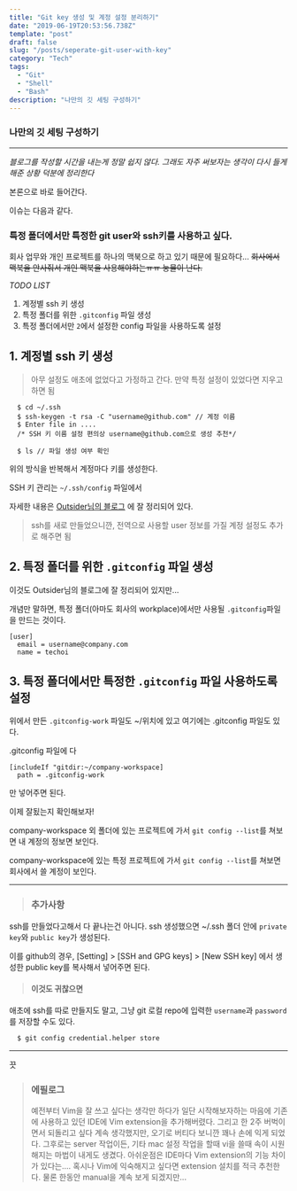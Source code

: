 ```yaml
---
title: "Git key 생성 및 계정 설정 분리하기"
date: "2019-06-19T20:53:56.738Z"
template: "post"
draft: false
slug: "/posts/seperate-git-user-with-key"
category: "Tech"
tags:
  - "Git"
  - "Shell"
  - "Bash"
description: "나만의 깃 세팅 구성하기"
---
```



### 나만의 깃 세팅 구성하기

---

*블로그를 작성할 시간을 내는게 정말 쉽지 않다. 그래도 자주 써보자는 생각이 다시 들게 해준 상황 덕분에 정리한다*


본론으로 바로 들어간다.

이슈는 다음과 같다.

### 특정 폴더에서만 특정한 git user와 ssh키를 사용하고 싶다.

회사 업무와 개인 프로젝트를 하나의 맥북으로 하고 있기 때문에 필요하다...
~~회사에서 맥북을 안사줘서 개인 맥북을 사용해야하는ㅠㅠ 눙물이 난다.~~


*TODO LIST*
1. 계정별 ssh 키 생성
2. 특정 폴더를 위한 `.gitconfig` 파일 생성
3. 특정 폴더에서만 `2`에서 설정한 config 파일을 사용하도록 설정

## 1. 계정별 ssh 키 생성

> 아무 설정도 애초에 없었다고 가정하고 간다. 만약 특정 설정이 있었다면 지우고 하면 됨

```shell
  $ cd ~/.ssh
  $ ssh-keygen -t rsa -C "username@github.com" // 계정 이름
  $ Enter file in ....
  /* SSH 키 이름 설정 편의상 username@github.com으로 생성 추천*/

  $ ls // 파일 생성 여부 확인
```

위의 방식을 반복해서 계정마다 키를 생성한다.

SSH 키 관리는 `~/.ssh/config` 파일에서

자세한 내용은 [Outsider님의 블로그]("https://blog.outsider.ne.kr/1448") 에 잘 정리되어 있다.

> ssh를 새로 만들었으니깐, 전역으로 사용할 user 정보를 가질 계정 설정도 추가로  해주면 됨

## 2. 특정 폴더를 위한 `.gitconfig` 파일 생성

이것도 Outsider님의 블로그에 잘 정리되어 있지만...

개념만 말하면, 특정 폴더(아마도 회사의 workplace)에서만 사용될 `.gitconfig`파일을 만드는 것이다.

```.gitconfig-work
[user]
  email = username@company.com
  name = techoi
```

## 3. 특정 폴더에서만 특정한 `.gitconfig` 파일 사용하도록 설정
위에서 만든 `.gitconfig-work` 파일도 ~/위치에 있고 여기에는 .gitconfig 파일도 있다.

.gitconfig 파일에 다
```.gitconfig
[includeIf "gitdir:~/company-workspace]
  path = .gitconfig-work
```
만 넣어주면 된다.

이제 잘됬는지 확인해보자!

company-workspace 외 폴더에 있는 프로젝트에 가서 
`git config --list`를 쳐보면 내 계정의 정보면 보인다.

company-workspace에 있는 특정 프로젝트에 가서
`git config --list`를 쳐보면 회사에서 쓸 계정이 보인다.


---
> ### 추가사항

ssh를 만들었다고해서 다 끝나는건 아니다.
ssh 생성했으면 ~/.ssh 폴더 안에 `private key`와 `public key`가 생성된다.

이를 github의 경우, [Setting] > [SSH and GPG keys] > [New SSH key]
에서 생성한 public key를 복사해서 넣어주면 된다.


> #### 이것도 귀찮으면
애초에 ssh를 따로 만들지도 말고, 그냥 git 로컬 repo에 입력한 `username`과 `password`를 저장할 수도 있다.

```bash
  $ git config credential.helper store
```


---
끗

> ### 에필로그
> 예전부터 Vim을 잘 쓰고 싶다는 생각만 하다가 일단 시작해보자하는 마음에 기존에 사용하고 있던 IDE에 Vim extension을 추가해버렸다. 그리고 한 2주 버벅이면서 되돌리고 싶다 계속 생각했지만, 오기로 버티다 보니깐 꽤나 손에 익게 되었다. 그후로는 server 작업이든, 기타 mac 설정 작업을 할때 vi을 쓸때 속이 시원해지는 마법이 내게도 생겼다. 아쉬운점은 IDE마다 Vim extension의 기능 차이가 있다는.... 혹시나 Vim에 익숙해지고 싶다면 extension 설치를 적극 추천한다. 물론 한동안 manual을 계속 보게 되겠지만...


